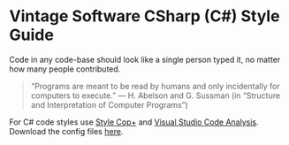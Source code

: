 # Vintage Software CSharp (C#) Style Guide

Code in any code-base should look like a single person typed it, no matter how many people contributed.

> “Programs are meant to be read by humans and only incidentally for computers to execute.”
> — H. Abelson and G. Sussman (in “Structure and Interpretation of Computer Programs”)

For C# code styles use [Style Cop+](https://stylecopplus.codeplex.com/) and [Visual Studio Code Analysis](https://msdn.microsoft.com/en-us/library/3z0aeatx.aspx). Download the config files [here](https://github.com/vintage-software/csharp/tree/master/linters).
